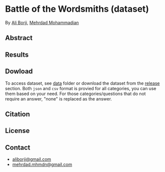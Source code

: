 # Battle of the Wordsmiths (dataset)

By [Ali Borji](https://scholar.google.com/citations?hl=en&user=7jTNT1IAAAAJ&view_op=list_works&sortby=pubdate), [Mehrdad Mohammadian](https://scholar.google.com/citations?user=oVnfWYQAAAAJ&hl=en&authuser=1)


## Abstract


## Results

## Dowload
To access dataset, see [data](https://github.com/mehrdad-dev/Battle-of-the-Wordsmiths/tree/main/data) folder or download the dataset from the [release](https://github.com/mehrdad-dev/Battle-of-the-Wordsmiths/releases) section.
Both ``json`` and ``csv`` format is provied for all categories, you can use them based on your need.
For those categories/questions that do not require an answer, "none" is replaced as the answer.

## Citation

## License 


## Contact 

- aliborji@gmail.com
- mehrdad.mhmdn@gmail.com


